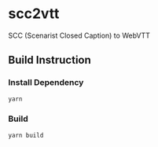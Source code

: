 # scc2vtt

SCC (Scenarist Closed Caption) to WebVTT

## Build Instruction

### Install Dependency

```bash
yarn
```

### Build

```bash
yarn build
```

